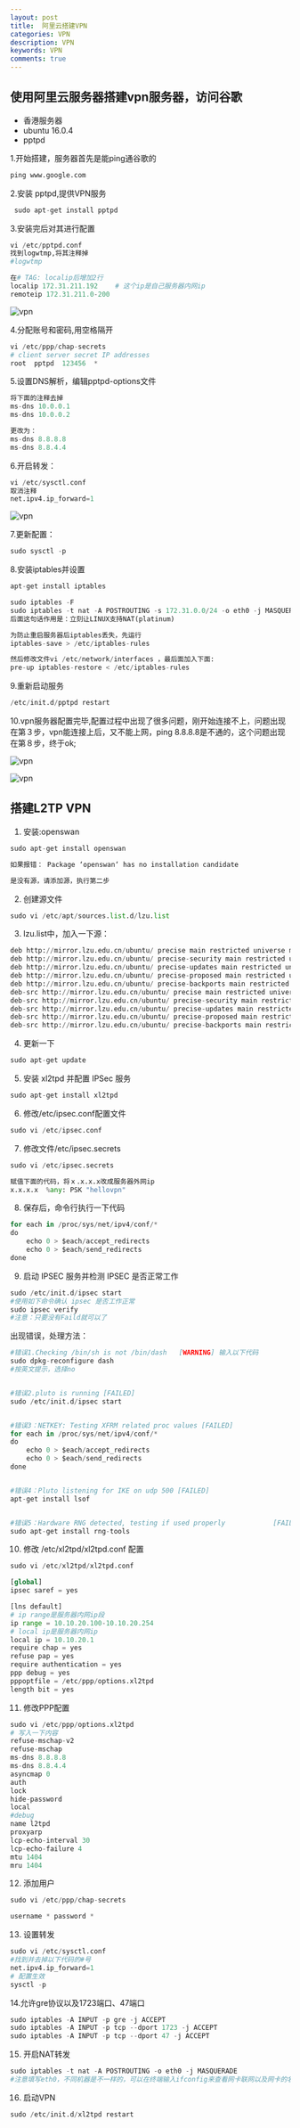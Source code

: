 ```yaml
---
layout: post
title:  阿里云搭建VPN
categories: VPN
description: VPN
keywords: VPN
comments: true
---
```


## 使用阿里云服务器搭建vpn服务器，访问谷歌

- 香港服务器
- ubuntu 16.0.4
- pptpd

1.开始搭建，服务器首先是能ping通谷歌的

```python
ping www.google.com
```
2.安装 pptpd,提供VPN服务

```python
 sudo apt-get install pptpd
```
3.安装完后对其进行配置

```python
vi /etc/pptpd.conf
找到logwtmp,将其注释掉
#logwtmp

在# TAG: localip后增加2行
localip 172.31.211.192　　 # 这个ip是自己服务器内网ip
remoteip 172.31.211.0-200
```

![vpn](/images/vpn/vpn_1.png)

4.分配账号和密码,用空格隔开

```python
vi /etc/ppp/chap-secrets
# client server secret IP addresses
root  pptpd  123456  *
```
5.设置DNS解析，编辑pptpd-options文件

```python
将下面的注释去掉
ms-dns 10.0.0.1
ms-dns 10.0.0.2

更改为：
ms-dns 8.8.8.8
ms-dns 8.8.4.4
```

6.开启转发：

```python
vi /etc/sysctl.conf
取消注释
net.ipv4.ip_forward=1
```
![vpn](/images/vpn/vpn_2.png)

7.更新配置：

```python
sudo sysctl -p
```

8.安装iptables并设置

```python
apt-get install iptables

sudo iptables -F
sudo iptables -t nat -A POSTROUTING -s 172.31.0.0/24 -o eth0 -j MASQUERADE
后面这句话作用是：立刻让LINUX支持NAT(platinum)

为防止重启服务器后iptables丢失，先运行 
iptables-save > /etc/iptables-rules 

然后修改文件vi /etc/network/interfaces ，最后面加入下面: 
pre-up iptables-restore < /etc/iptables-rules 

```
9.重新启动服务

```python
/etc/init.d/pptpd restart
```

10.vpn服务器配置完毕,配置过程中出现了很多问题，刚开始连接不上，问题出现在第３步，vpn能连接上后，又不能上网，ping 8.8.8.8是不通的，这个问题出现在第８步，终于ok;

![vpn](/images/vpn/vpn_3.png)

![vpn](/images/vpn/vpn_4.png)



## 搭建L2TP VPN

1. 安装:openswan  

```python
sudo apt-get install openswan

如果报错： Package ‘openswan‘ has no installation candidate

是没有源，请添加源，执行第二步
```  

2. 创建源文件  

```python
sudo vi /etc/apt/sources.list.d/lzu.list
```

3. lzu.list中，加入一下源：  

```python
deb http://mirror.lzu.edu.cn/ubuntu/ precise main restricted universe multiverse
deb http://mirror.lzu.edu.cn/ubuntu/ precise-security main restricted universe multiverse
deb http://mirror.lzu.edu.cn/ubuntu/ precise-updates main restricted universe multiverse
deb http://mirror.lzu.edu.cn/ubuntu/ precise-proposed main restricted universe multiverse
deb http://mirror.lzu.edu.cn/ubuntu/ precise-backports main restricted universe multiverse
deb-src http://mirror.lzu.edu.cn/ubuntu/ precise main restricted universe multiverse
deb-src http://mirror.lzu.edu.cn/ubuntu/ precise-security main restricted universe multiverse
deb-src http://mirror.lzu.edu.cn/ubuntu/ precise-updates main restricted universe multiverse
deb-src http://mirror.lzu.edu.cn/ubuntu/ precise-proposed main restricted universe multiverse
deb-src http://mirror.lzu.edu.cn/ubuntu/ precise-backports main restricted universe multiverse
```  

4. 更新一下  

```python
sudo apt-get update
```   
5. 安装 xl2tpd 并配置 IPSec 服务  

```python
sudo apt-get install xl2tpd
```
6. 修改/etc/ipsec.conf配置文件  

```python
sudo vi /etc/ipsec.conf
```
7. 修改文件/etc/ipsec.secrets  

```python
sudo vi /etc/ipsec.secrets

赋值下面的代码，将ｘ.x.x.x改成服务器外网ip
x.x.x.x  %any: PSK "hellovpn"
```  

8. 保存后，命令行执行一下代码  

```python
for each in /proc/sys/net/ipv4/conf/*
do
    echo 0 > $each/accept_redirects
    echo 0 > $each/send_redirects
done
```

9. 启动 IPSEC 服务并检测 IPSEC 是否正常工作  

```python
sudo /etc/init.d/ipsec start
#使用如下命令确认 ipsec 是否工作正常
sudo ipsec verify
#注意：只要没有Faild就可以了
```  

出现错误，处理方法：  

```python
#错误1.Checking /bin/sh is not /bin/dash   [WARNING] 输入以下代码
sudo dpkg-reconfigure dash
#按英文提示，选择no


#错误2.pluto is running [FAILED]
sudo /etc/init.d/ipsec start


#错误3：NETKEY: Testing XFRM related proc values [FAILED]
for each in /proc/sys/net/ipv4/conf/*
do
    echo 0 > $each/accept_redirects
    echo 0 > $each/send_redirects
done


#错误4：Pluto listening for IKE on udp 500 [FAILED]
apt-get install lsof


#错误5：Hardware RNG detected, testing if used properly            [FAILED]
sudo apt-get install rng-tools

```

10. 修改 /etc/xl2tpd/xl2tpd.conf 配置  

```python
sudo vi /etc/xl2tpd/xl2tpd.conf
```  

```python
[global]
ipsec saref = yes

[lns default]
# ip range是服务器内网ip段
ip range = 10.10.20.100-10.10.20.254
# local ip是服务器内网ip
local ip = 10.10.20.1
require chap = yes
refuse pap = yes
require authentication = yes
ppp debug = yes
pppoptfile = /etc/ppp/options.xl2tpd
length bit = yes

```
11. 修改PPP配置  

```python
sudo vi /etc/ppp/options.xl2tpd
# 写入一下内容
refuse-mschap-v2
refuse-mschap
ms-dns 8.8.8.8
ms-dns 8.8.4.4
asyncmap 0
auth
lock
hide-password
local
#debug
name l2tpd
proxyarp
lcp-echo-interval 30
lcp-echo-failure 4
mtu 1404
mru 1404

```
12. 添加用户  

```python
sudo vi /etc/ppp/chap-secrets

username * password *
```  

13. 设置转发  

```python
sudo vi /etc/sysctl.conf
#找到并去掉以下代码的#号
net.ipv4.ip_forward=1
# 配置生效
sysctl -p
```
14.允许gre协议以及1723端口、47端口  

```python
sudo iptables -A INPUT -p gre -j ACCEPT 
sudo iptables -A INPUT -p tcp --dport 1723 -j ACCEPT 
sudo iptables -A INPUT -p tcp --dport 47 -j ACCEPT 

```

15. 开启NAT转发  

```python
sudo iptables -t nat -A POSTROUTING -o eth0 -j MASQUERADE
#注意填写eth0，不同机器是不一样的，可以在终端输入ifconfig来查看网卡联网以及网卡的名称
```

16. 启动VPN  

```python
sudo /etc/init.d/xl2tpd restart 
```
